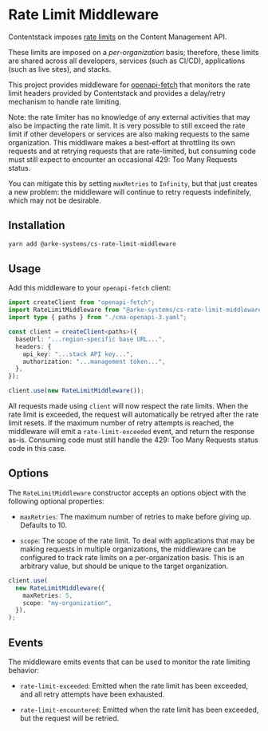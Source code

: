 # Rate Limit Middleware

Contentstack imposes [rate limits][2] on the Content Management API.

These limits are imposed on a _per-organization_ basis; therefore, these limits
are shared across all developers, services (such as CI/CD), applications
(such as live sites), and stacks.

This project provides middleware for [openapi-fetch][1] that monitors the
rate limit headers provided by Contentstack and provides a delay/retry
mechanism to handle rate limiting.

Note: the rate limiter has no knowledge of any external activities that may
also be impacting the rate limit. It is very possible to still exceed the
rate limit if other developers or services are also making requests to the
same organization. This middlware makes a best-effort at throttling its own
requests and at retrying requests that are rate-limited, but consuming code
must still expect to encounter an occasional 429: Too Many Requests status.

You can mitigate this by setting `maxRetries` to `Infinity`, but that just
creates a new problem: the middleware will continue to retry requests
indefinitely, which may not be desirable.

## Installation

```bash
yarn add @arke-systems/cs-rate-limit-middleware
```

## Usage

Add this middleware to your `openapi-fetch` client:

```ts
import createClient from "openapi-fetch";
import RateLimitMiddleware from "@arke-systems/cs-rate-limit-middleware";
import type { paths } from "./cma-openapi-3.yaml";

const client = createClient<paths>({
  baseUrl: "...region-specific base URL...",
  headers: {
    api_key: "...stack API key...",
    authorization: "...management token...",
  },
});

client.use(new RateLimitMiddleware());
```

All requests made using `client` will now respect the rate limits. When the
rate limit is exceeded, the request will automatically be retryed after the
rate limit resets. If the maximum number of retry attempts is reached, the
middleware will emit a `rate-limit-exceeded` event, and return the response
as-is. Consuming code must still handle the 429: Too Many Requests status code
in this case.

## Options

The `RateLimitMiddleware` constructor accepts an options object with the
following optional properties:

- `maxRetries`: The maximum number of retries to make before giving up.
  Defaults to 10.

- `scope`: The scope of the rate limit. To deal with applications that may be
  making requests in multiple organizations, the middleware can be configured
  to track rate limits on a per-organization basis. This is an arbitrary value,
  but should be unique to the target organization.

```ts
client.use(
  new RateLimitMiddleware({
    maxRetries: 5,
    scope: "my-organization",
  }),
);
```

## Events

The middleware emits events that can be used to monitor the rate limiting
behavior:

- `rate-limit-exceeded`: Emitted when the rate limit has been exceeded, and
  all retry attempts have been exhausted.

- `rate-limit-encountered`: Emitted when the rate limit has been exceeded, but
  the request will be retried.

[1]: https://openapi-ts.pages.dev/openapi-fetch/ "openapi-fetch"
[2]: https://www.contentstack.com/docs/developers/apis/content-management-api#rate-limiting "Rate Limiting"
